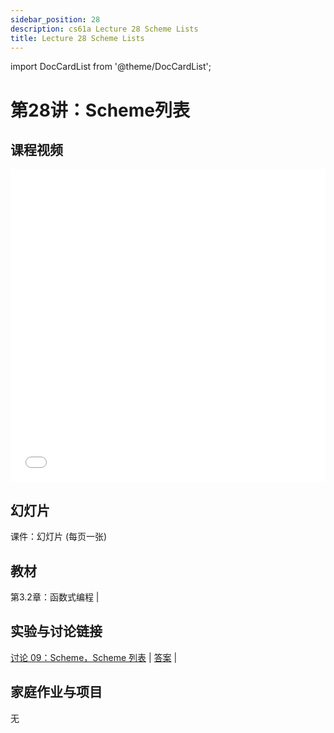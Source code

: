 ```yaml
---
sidebar_position: 28
description: cs61a Lecture 28 Scheme Lists
title: Lecture 28 Scheme Lists
---
```


import DocCardList from '@theme/DocCardList';

# 第28讲：Scheme列表
## 课程视频

<iframe src="//player.bilibili.com/player.html?aid=277746636&bvid=BV17c411f78k&cid=1311465503&p=1&high_quality=1&danmaku=0" scrolling="no" border="0" frameborder="no" framespacing="0" allowfullscreen="true" allowfullscreen="allowfullscreen" width="100%" height="500" scrolling="no" frameborder="0" sandbox="allow-top-navigation allow-same-origin allow-forms allow-scripts"> </iframe>

## 幻灯片
课件：幻灯片 (每页一张)
## 教材
第3.2章：函数式编程 | 

## 实验与讨论链接
[讨论 09：Scheme，Scheme 列表](../dis/disc09.md) | [答案](../dis/sol-disc09.md) | 

## 家庭作业与项目
无

<DocCardList />
